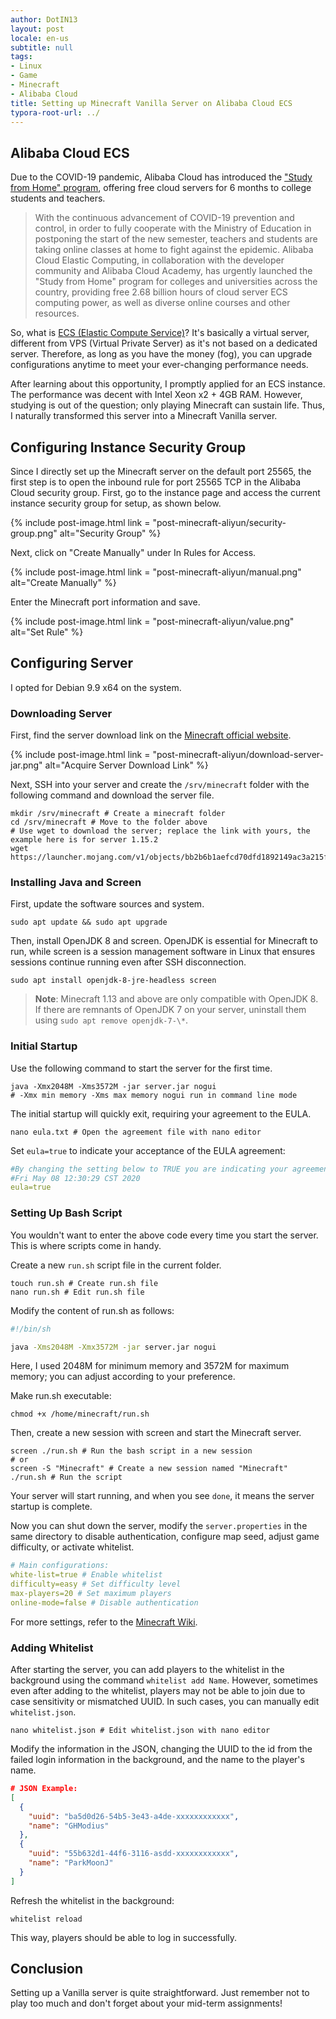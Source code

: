 ```yaml
---
author: DotIN13
layout: post
locale: en-us
subtitle: null
tags:
- Linux
- Game
- Minecraft
- Alibaba Cloud
title: Setting up Minecraft Vanilla Server on Alibaba Cloud ECS
typora-root-url: ../
---
```


## Alibaba Cloud ECS

Due to the COVID-19 pandemic, Alibaba Cloud has introduced the ["Study from Home" program](https://developer.aliyun.com/adc/college/), offering free cloud servers for 6 months to college students and teachers.

> With the continuous advancement of COVID-19 prevention and control, in order to fully cooperate with the Ministry of Education in postponing the start of the new semester, teachers and students are taking online classes at home to fight against the epidemic. Alibaba Cloud Elastic Computing, in collaboration with the developer community and Alibaba Cloud Academy, has urgently launched the "Study from Home" program for colleges and universities across the country, providing free 2.68 billion hours of cloud server ECS computing power, as well as diverse online courses and other resources.

So, what is [ECS (Elastic Compute Service)](https://www.alibabacloud.com/help/zh/doc-detail/25367.htm)? It's basically a virtual server, different from VPS (Virtual Private Server) as it's not based on a dedicated server. Therefore, as long as you have the money (fog), you can upgrade configurations anytime to meet your ever-changing performance needs.

After learning about this opportunity, I promptly applied for an ECS instance. The performance was decent with Intel Xeon x2 + 4GB RAM. However, studying is out of the question; only playing Minecraft can sustain life. Thus, I naturally transformed this server into a Minecraft Vanilla server.

## Configuring Instance Security Group

Since I directly set up the Minecraft server on the default port 25565, the first step is to open the inbound rule for port 25565 TCP in the Alibaba Cloud security group. First, go to the instance page and access the current instance security group for setup, as shown below.

{% include post-image.html link = "post-minecraft-aliyun/security-group.png" alt="Security Group" %}

Next, click on "Create Manually" under In Rules for Access.

{% include post-image.html link = "post-minecraft-aliyun/manual.png" alt="Create Manually" %}

Enter the Minecraft port information and save.

{% include post-image.html link = "post-minecraft-aliyun/value.png" alt="Set Rule" %}

## Configuring Server

I opted for Debian 9.9 x64 on the system.

### Downloading Server

First, find the server download link on the [Minecraft official website](https://www.minecraft.net/zh-hans/download/server/).

{% include post-image.html link = "post-minecraft-aliyun/download-server-jar.png" alt="Acquire Server Download Link" %}

Next, SSH into your server and create the `/srv/minecraft` folder with the following command and download the server file.

```shell
mkdir /srv/minecraft # Create a minecraft folder
cd /srv/minecraft # Move to the folder above
# Use wget to download the server; replace the link with yours, the example here is for server 1.15.2
wget https://launcher.mojang.com/v1/objects/bb2b6b1aefcd70dfd1892149ac3a215f6c636b07/server.jar
```

### Installing Java and Screen

First, update the software sources and system.

```shell
sudo apt update && sudo apt upgrade
```

Then, install OpenJDK 8 and screen. OpenJDK is essential for Minecraft to run, while screen is a session management software in Linux that ensures sessions continue running even after SSH disconnection.

```shell
sudo apt install openjdk-8-jre-headless screen
```

> **Note**: Minecraft 1.13 and above are only compatible with OpenJDK 8. If there are remnants of OpenJDK 7 on your server, uninstall them using `sudo apt remove openjdk-7-\*`.

### Initial Startup

Use the following command to start the server for the first time.

```shell
java -Xmx2048M -Xms3572M -jar server.jar nogui
# -Xmx min memory -Xms max memory nogui run in command line mode
```

The initial startup will quickly exit, requiring your agreement to the EULA.

```shell
nano eula.txt # Open the agreement file with nano editor
```

Set `eula=true` to indicate your acceptance of the EULA agreement:

```yaml
#By changing the setting below to TRUE you are indicating your agreement to our EULA (https://account.mojang.com/documents/minecraft_eula).
#Fri May 08 12:30:29 CST 2020
eula=true
```

### Setting Up Bash Script

You wouldn't want to enter the above code every time you start the server. This is where scripts come in handy.

Create a new `run.sh` script file in the current folder.

```shell
touch run.sh # Create run.sh file
nano run.sh # Edit run.sh file
```

Modify the content of run.sh as follows:

```bash
#!/bin/sh

java -Xms2048M -Xmx3572M -jar server.jar nogui
```

Here, I used 2048M for minimum memory and 3572M for maximum memory; you can adjust according to your preference.

Make run.sh executable:

```shell
chmod +x /home/minecraft/run.sh
```

Then, create a new session with screen and start the Minecraft server.

```shell
screen ./run.sh # Run the bash script in a new session
# or
screen -S "Minecraft" # Create a new session named "Minecraft"
./run.sh # Run the script
```

Your server will start running, and when you see `done`, it means the server startup is complete.

Now you can shut down the server, modify the `server.properties` in the same directory to disable authentication, configure map seed, adjust game difficulty, or activate whitelist.

```yaml
# Main configurations:
white-list=true # Enable whitelist
difficulty=easy # Set difficulty level
max-players=20 # Set maximum players
online-mode=false # Disable authentication
```

For more settings, refer to the [Minecraft Wiki](https://minecraft-zh.gamepedia.com/index.php?title=Server.properties&variant=zh-cn).

### Adding Whitelist

After starting the server, you can add players to the whitelist in the background using the command `whitelist add Name`. However, sometimes even after adding to the whitelist, players may not be able to join due to case sensitivity or mismatched UUID. In such cases, you can manually edit `whitelist.json`.

```shell
nano whitelist.json # Edit whitelist.json with nano editor
```

Modify the information in the JSON, changing the UUID to the id from the failed login information in the background, and the name to the player's name.

```json
# JSON Example:
[  
  {
    "uuid": "ba5d0d26-54b5-3e43-a4de-xxxxxxxxxxxx",
    "name": "GHModius"
  },
  {
    "uuid": "55b632d1-44f6-3116-asdd-xxxxxxxxxxxx",
    "name": "ParkMoonJ"
  }
]
```

Refresh the whitelist in the background:

```shell
whitelist reload
```

This way, players should be able to log in successfully.

## Conclusion

Setting up a Vanilla server is quite straightforward. Just remember not to play too much and don't forget about your mid-term assignments!
